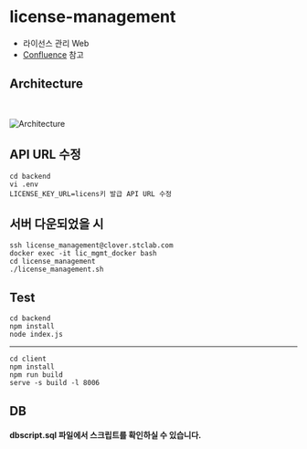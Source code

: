 # license-management
- 라이선스 관리 Web
- [Confluence](https://stclab.atlassian.net/wiki/spaces/RC/pages/508198946/License+APP?atlOrigin=eyJpIjoiM2U1MjhmZGNlNDBlNGMyYmE3NmFiZTE5ZDdlN2UzOWUiLCJwIjoiYyJ9) 참고

## Architecture
<br/>

![Architecture](image.png)

## API URL 수정
```
cd backend
vi .env
LICENSE_KEY_URL=licens키 발급 API URL 수정
```

## 서버 다운되었을 시
```
ssh license_management@clover.stclab.com
docker exec -it lic_mgmt_docker bash
cd license_management
./license_management.sh
```

## Test
```
cd backend
npm install
node index.js
``` 
---
```
cd client
npm install
npm run build
serve -s build -l 8006
```
## DB
#### dbscript.sql 파일에서 스크립트를 확인하실 수 있습니다.

